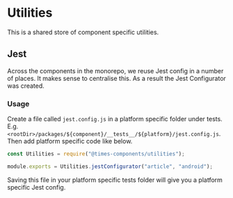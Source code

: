 # Utilities

This is a shared store of component specific utilities.

## Jest

Across the components in the monorepo, we reuse Jest config in a number of places. It makes sense to centralise this. As a result the Jest Configurator was created.

### Usage

Create a file called `jest.config.js` in a platform specific folder under tests. E.g. `<rootDir>/packages/${component}/__tests__/${platform}/jest.config.js`. Then add platform specific code like below.

```js
const Utilities = require("@times-components/utilities");

module.exports = Utilities.jestConfigurator("article", "android");
```

Saving this file in your platform specific tests folder will give you a platform specific Jest config.